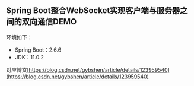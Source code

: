 ## Spring Boot整合WebSocket实现客户端与服务器之间的双向通信DEMO

环境如下：
- Spring Boot：2.6.6
- JDK：11.0.2

对应博文[https://blog.csdn.net/gybshen/article/details/123959540](https://blog.csdn.net/gybshen/article/details/123959540)